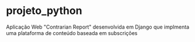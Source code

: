 ﻿# projeto_python
Aplicação Web "Contrarian Report" desenvolvida em Django que implmenta uma plataforma de conteúdo baseada em subscrições
